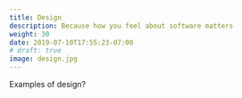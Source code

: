 ```yaml
---
title: Design
description: Because how you feel about software matters
weight: 30
date: 2019-07-10T17:55:23-07:00
# draft: true
image: design.jpg
---
```


Examples of design?